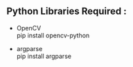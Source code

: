 <h2>Python Libraries Required :</h2>
<ul>
  <li>OpenCV</li>
       pip install opencv-python
</ul>
<ul>
 <li>argparse</li>
       pip install argparse
</ul>